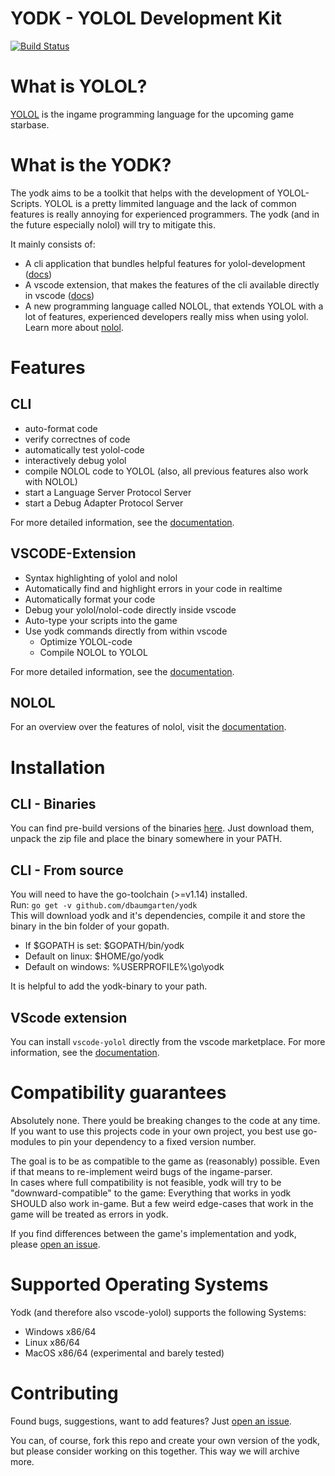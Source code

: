 # YODK - YOLOL Development Kit
[![Build Status](https://travis-ci.com/dbaumgarten/yodk.svg?branch=master)](https://travis-ci.com/dbaumgarten/yodk)

# What is YOLOL?
[YOLOL](https://wiki.starbasegame.com/index.php/YOLOL) is the ingame programming language for the upcoming game starbase.

# What is the YODK?
The yodk aims to be a toolkit that helps with the development of YOLOL-Scripts. YOLOL is a pretty limmited language and the lack of common features is really annoying for experienced programmers. The yodk (and in the future especially nolol) will try to mitigate this.  

It mainly consists of:
- A cli application that bundles helpful features for yolol-development ([docs](https://dbaumgarten.github.io/yodk/#/cli))
- A vscode extension, that makes the features of the cli available directly in vscode ([docs](https://dbaumgarten.github.io/yodk/#/vscode-yolol))
- A new programming language called NOLOL, that extends YOLOL with a lot of features, experienced developers really miss when using yolol. Learn more about [nolol](https://dbaumgarten.github.io/yodk/#/nolol).

# Features

## CLI
- auto-format code
- verify correctnes of code
- automatically test yolol-code
- interactively debug yolol
- compile NOLOL code to YOLOL (also, all previous features also work with NOLOL)
- start a Language Server Protocol Server
- start a Debug Adapter Protocol Server

For more detailed information, see the [documentation](https://dbaumgarten.github.io/yodk/#/cli).

## VSCODE-Extension
- Syntax highlighting of yolol and nolol
- Automatically find and highlight errors in your code in realtime
- Automatically format your code
- Debug your yolol/nolol-code directly inside vscode
- Auto-type your scripts into the game
- Use yodk commands directly from within vscode
    - Optimize YOLOL-code
    - Compile NOLOL to YOLOL

For more detailed information, see the [documentation](https://dbaumgarten.github.io/yodk/#/vscode-yolol).

## NOLOL
For an overview over the features of nolol, visit the [documentation](https://dbaumgarten.github.io/yodk/#/nolol).

# Installation

## CLI - Binaries
You can find pre-build versions of the binaries [here](https://github.com/dbaumgarten/yodk/releases).
Just download them, unpack the zip file and place the binary somewhere in your PATH.

## CLI - From source
You will need to have the go-toolchain (>=v1.14) installed.  
Run: ```go get -v github.com/dbaumgarten/yodk```  
This will download yodk and it's dependencies, compile it and store the binary in the bin folder of your gopath.
- If $GOPATH is set: $GOPATH/bin/yodk
- Default on linux: $HOME/go/yodk
- Default on windows: %USERPROFILE%\\go\\yodk  

It is helpful to add the yodk-binary to your path.

## VScode extension
You can install ```vscode-yolol``` directly from the vscode marketplace. For more information, see the [documentation](https://dbaumgarten.github.io/yodk/#/vscode-yolol).

# Compatibility guarantees
Absolutely none. There yould be breaking changes to the code at any time.  
If you want to use this projects code in your own project, you best use go-modules to pin your dependency to a fixed version number.

The goal is to be as compatible to the game as (reasonably) possible. Even if that means to re-implement weird bugs of the ingame-parser.  
In cases where full compatibility is not feasible, yodk will try to be "downward-compatible" to the game: Everything that works in yodk SHOULD also work in-game. But a few weird edge-cases that work in the game will be treated as errors in yodk.  

If you find differences between the game's implementation and yodk, please [open an issue](https://github.com/dbaumgarten/yodk/issues/new?assignees=&labels=compatibility&template=bug_report+copy.md&title=).

# Supported Operating Systems
Yodk (and therefore also vscode-yolol) supports the following Systems:  
- Windows x86/64
- Linux x86/64
- MacOS x86/64 (experimental and barely tested)

# Contributing
Found bugs, suggestions, want to add features? Just [open an issue](https://github.com/dbaumgarten/yodk/issues/new).  

You can, of course, fork this repo and create your own version of the yodk, but please consider working on this together. This way we will archive more.
